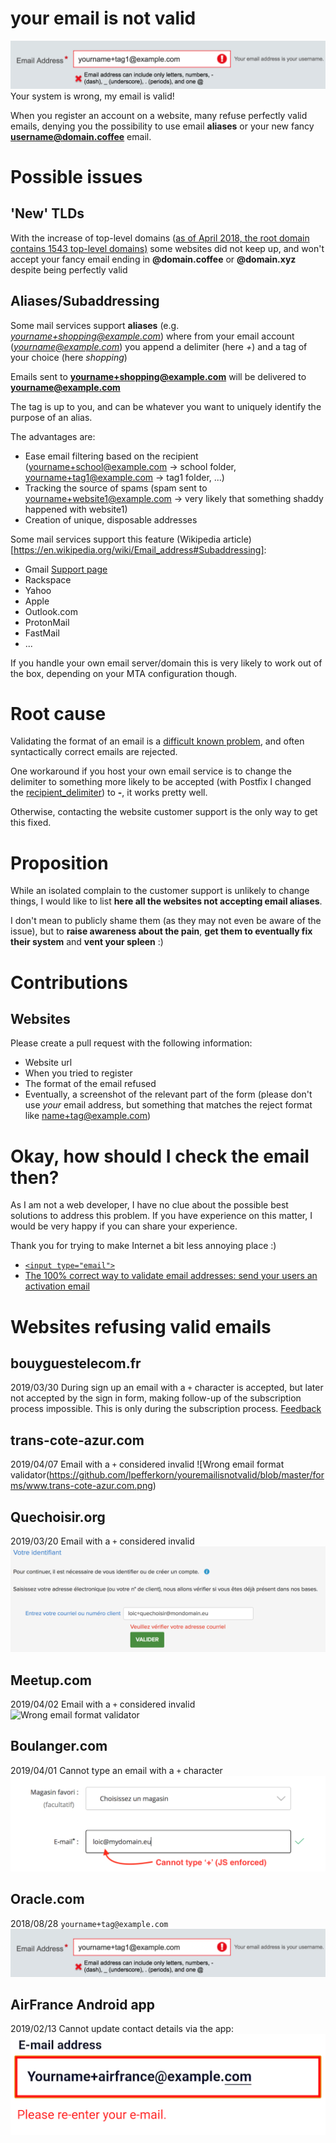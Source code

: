 # your email is not valid

![Wrong email format validator](https://github.com/lpefferkorn/youremailisnotvalid/blob/master/invalid_email.png)
Your system is wrong, my email is valid!

When you register an account on a website, many refuse perfectly valid emails, denying you the possibility to use email **aliases** or your new fancy **username@domain.coffee** email.

# Possible issues

## 'New' TLDs

With the increase of top-level domains ([as of April 2018, the root domain contains 1543 top-level domains)](https://en.wikipedia.org/wiki/List_of_Internet_top-level_domains) some websites did not keep up, and won't accept your fancy email ending in **@domain.coffee** or **@domain.xyz** despite being perfectly valid

## Aliases/Subaddressing

Some mail services support **aliases** (e.g. *yourname+shopping@example.com*) where from your email account (*yourname@example.com*) 
you append a delimiter (here *+*) and a tag of your choice (here *shopping*)

Emails sent to **yourname+shopping@example.com** will be delivered to **yourname@example.com**

The tag is up to you, and can be whatever you want to uniquely identify the purpose of an alias.

The advantages are:
  * Ease email filtering based on the recipient (yourname+school@example.com -> school folder, yourname+tag1@example.com -> tag1 folder, ...)
  * Tracking the source of spams (spam sent to yourname+website1@example.com -> very likely that something shaddy happened with website1)
  * Creation of unique, disposable addresses

Some mail services support this feature (Wikipedia article)[https://en.wikipedia.org/wiki/Email_address#Subaddressing]:

  * Gmail [Support page](https://support.google.com/mail/answer/22370?hl=en)
  * Rackspace
  * Yahoo
  * Apple
  * Outlook.com
  * ProtonMail
  * FastMail
  * ...
  
If you handle your own email server/domain this is very likely to work out of the box, depending on your MTA configuration though.
    
# Root cause
Validating the format of an email is a [difficult known problem](https://en.wikipedia.org/wiki/Email_address#Validation_and_verification), 
and often syntactically correct emails are rejected.

One workaround if you host your own email service is to change the delimiter to something more likely to be accepted (with Postfix I changed the [recipient_delimiter](http://www.postfix.org/postconf.5.html#recipient_delimiter)) to **-**, it works pretty well.

Otherwise, contacting the website customer support is the only way to get this fixed.

# Proposition

While an isolated complain to the customer support is unlikely to change things, I would like to list **here all the websites not accepting email aliases**.

I don't mean to publicly shame them (as they may not even be aware of the issue), 
but to **raise awareness about the pain**, **get them to eventually fix their system** and **vent your spleen** :)

# Contributions

## Websites

Please create a pull request with the following information:
  * Website url
  * When you tried to register
  * The format of the email refused
  * Eventually, a screenshot of the relevant part of the form (please don't use *your* email address, but something that matches the reject format like name+tag@example.com)
  
# Okay, how should I check the email then?

As I am not a web developer, I have no clue about the possible best solutions to address this problem.
If you have experience on this matter, I would be very happy if you can share your experience.

Thank you for trying to make Internet a bit less annoying place :)

* [```<input type="email">```](https://developer.mozilla.org/en-US/docs/Web/HTML/Element/input/email)
* [The 100% correct way to validate email addresses: send your users an activation email](https://hackernoon.com/the-100-correct-way-to-validate-email-addresses-7c4818f24643)

# Websites refusing valid emails

## bouyguestelecom.fr
2019/03/30 
During sign up an email with a ```+``` character is accepted, but later not accepted by the sign in form, making follow-up of the subscription process impossible. This is only during the subscription process.
[Feedback](https://forum.bouyguestelecom.fr/questions/1938138-probleme-lors-inscription-email-comportant-caractere#answer_4475396)

## trans-cote-azur.com
2019/04/07 Email with a ```+``` considered invalid
![Wrong email format validator(https://github.com/lpefferkorn/youremailisnotvalid/blob/master/forms/www.trans-cote-azur.com.png)

## Quechoisir.org
2019/03/20 Email with a ```+``` considered invalid
![Wrong email format validator](https://github.com/lpefferkorn/youremailisnotvalid/blob/master/forms/quechoisir.org.png)

## Meetup.com
2019/04/02 Email with a ```+``` considered invalid
![Wrong email format validator](https://github.com/lpefferkorn/youremailisnotvalid/blob/master/forms/meetup.png)

## Boulanger.com
2019/04/01 Cannot type an email with a ```+``` character
![Cannot type + character](https://github.com/lpefferkorn/youremailisnotvalid/blob/master/forms/boulanger.com.png)

## Oracle.com
2018/08/28 ```yourname+tag@example.com```
![Wrong email format validator](https://github.com/lpefferkorn/youremailisnotvalid/blob/master/forms/oracle.png)

## AirFrance Android app
2019/02/13 Cannot update contact details via the app:
![Wrong email format validator](https://github.com/lpefferkorn/youremailisnotvalid/blob/master/forms/air_france_app.png)

